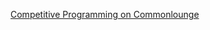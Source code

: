 [Competitive Programming on Commonlounge](https://www.commonlounge.com/community/862d2091c64e447cacde77d4c76a9ac3?ref=link-user-share-9e241ca5d5654b618e1dc1daee955e76)
